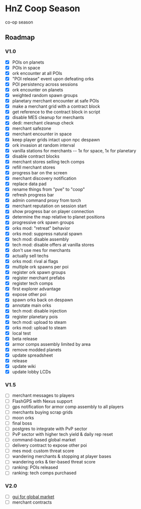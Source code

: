 # HnZ Coop Season

co-op season

## Roadmap

### V1.0

- [x] POIs on planets
- [x] POIs in space
- [x] ork encounter at all POIs
- [x] "POI release" event upon defeating orks
- [x] POI persistency across sessions
- [x] ork encounter on planets
- [x] weighted random spawn groups
- [x] planetary merchant encounter at safe POIs
- [x] make a merchant grid with a contract block
- [x] get reference to the contract block in script
- [x] disable MES cleanup for merchants
- [x] dedi: merchant cleanup check
- [x] merchant safezone
- [x] merchant encounter in space
- [x] keep player grids intact upon npc despawn
- [x] ork invasion at random interval
- [x] vanilla stations for merchants -- 1x for space, 1x for planetary
- [x] disable contract blocks
- [x] merchant stores selling tech comps
- [x] refill merchant stores
- [x] progress bar on the screen
- [x] merchant discovery notification
- [x] replace data pad
- [x] rename things from "pve" to "coop"
- [x] refresh progress bar
- [x] admin command proxy from torch
- [x] merchant reputation on session start
- [x] show progress bar on player connection
- [x] determine the map relative to planet positions
- [x] progressive ork spawn groups
- [x] orks mod: "retreat" behavior
- [x] orks mod: suppress natural spawn
- [x] tech mod: disable assembly
- [x] tech mod: disable offers at vanilla stores
- [x] don't use mes for merchants
- [x] actually sell techs
- [x] orks mod: rival ai flags
- [x] multiple ork spawns per poi
- [x] register ork spawn groups
- [x] register merchant prefabs
- [x] register tech comps
- [x] first explorer advantage
- [x] expose other poi
- [x] spawn orks back on despawn
- [x] annotate main orks
- [x] tech mod: disable injection
- [x] register planetary pois
- [x] tech mod: upload to steam
- [x] orks mod: upload to steam
- [x] local test
- [x] beta release
- [x] armor comps assembly limited by area
- [x] remove modded planets
- [x] update spreadsheet
- [x] release
- [x] update wiki
- [x] update lobby LCDs

### V1.5

- [ ] merchant messages to players
- [ ] FlashGPS with Nexus support
- [ ] gps notification for armor comp assembly to all players
- [ ] merchants buying scrap grids
- [ ] moon orks
- [ ] final boss
- [ ] postgres to integrate with PvP sector
- [ ] PvP sector with higher tech yield & daily rep reset
- [ ] command-based global market
- [ ] delivery contract to expose other poi
- [ ] mes mod: custom threat score
- [ ] wandering merchants & stopping at player bases
- [ ] wandering orks & tier-based threat score
- [ ] ranking: POIs released
- [ ] ranking: tech comps purchased

### V2.0

- [ ] [gui for global market](https://github.com/ZachHembree/RichHudFramework.Client)
- [ ] merchant contracts

